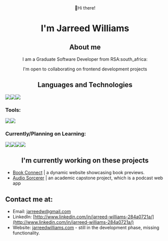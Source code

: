 <div align="center">
  👋Hi there!
  <h1>I'm Jarreed Williams</h1>
</div>

<h2 align="center"> 
About me
</h2>

<p align="center">I am a Graduate Software Developer from RSA:south_africa:</p>
<p align="center">I'm open to collaborating on frontend development projects</p>

<h2 align="center"> 
Languages and Technologies
</h2>

<img src="https://img.shields.io/badge/HTML5-E34F26?style=for-the-badge&logo=html5&logoColor=white" /><img src="https://img.shields.io/badge/CSS3-1572B6?style=for-the-badge&logo=css3&logoColor=white" /><img src="https://img.shields.io/badge/JavaScript-323330?style=for-the-badge&logo=javascript&logoColor=F7DF1E" />

<h3>Tools:</h3>

<img src="https://img.shields.io/badge/VSCode-0078D4?style=for-the-badge&logo=visual%20studio%20code&logoColor=white" /><img src="https://img.shields.io/badge/Figma-F24E1E?style=for-the-badge&logo=figma&logoColor=white" />

<h3>Currently/Planning on Learning:</h3>

<img src="https://img.shields.io/badge/React-20232A?style=for-the-badge&logo=react&logoColor=61DAFB" /><img src="https://img.shields.io/badge/Sass-CC6699?style=for-the-badge&logo=sass&logoColor=white" /><img src="https://img.shields.io/badge/Python-FFD43B?style=for-the-badge&logo=python&logoColor=blue" /><img src="https://img.shields.io/badge/TypeScript-007ACC?style=for-the-badge&logo=typescript&logoColor=white" />

<h2 align="center"> 
I'm currently working on these projects
</h2>

- [Book Connect](https://github.com/jarreedd/JARWIL102_FTC2301_ftcNwabisaGroup_JarreedWilliams_IWA19.git) | a dynamic website showcasing book previews.
- [Audio Sorcerer](https://github.com/jarreedd/JARWIL102_FTC2301_ftcNwabisaGroup_JarreedWilliams_DWA18.git) | an academic capstone project, which is a podcast web app 
<h2>
Contact me at:
</h2>

- Email: [jarreedw@gmail.com](mailto:jarreedw@gmail.com)
- LinkedIn: [http://www.linkedin.com/in/jarreed-williams-284a0721a/](http://www.linkedin.com/in/jarreed-williams-284a0721a/)
- Website: [jarreedwilliams.com](https://preeminent-shortbread-219057.netlify.app/) - still in the development phase, missing functionality.

